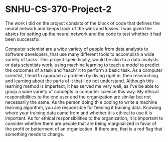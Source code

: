 # SNHU-CS-370-Project-2

The work I did on the project consists of the block of code that defines the neural network and keeps track of the wins and losses.
I was given the absics for setting up the neural network and the code to test whether it had been successful.

Computer scientist are a wide variety of people from data analysts to software developers, that use many different tools to accomplish a wide variety of tasks. This project speicifically, would be akin to a data analysts or data scientists work, using machine learning to teach a model to predict the outcomes of a task and 'teach' it to perform a basic task.
As a computer scientist, I tend to approach a problem by diving right in, then researching and learning about the parts of it that I do not understand. Although this learning method is imperfect, it has served me very well, as I've be able to grasp a wide variety of concepts in computer science this way.
My ethical responsibilities to the end user and the organization are similar but not necessarily the same. As the person doing th e coding to write a machine learning algorithm, you are responsible for feeding it training data. Knowing where your training data came from and whether it is ethical to use it is important. As for ethical responsibilities to the organization, it is important to consider whether there are people that are being marginalized in favor of the profit or betterment of an organization. If there are, that is a red flag that something needs to change. 
